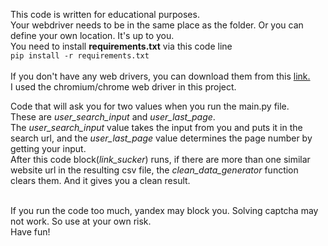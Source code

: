 This code is written for educational purposes.
<br>
Your webdriver needs to be in the same place as the folder. Or you can define your own location. It's up to you.
<br>
You need to install **requirements.txt** via this code line
<br>
`pip install -r requirements.txt`
<br>
<br>
If you don't have any web drivers, you can download them from this <a href="https://www.selenium.dev/documentation/en/webdriver/driver_requirements/">link.</a>
<br>
I used the chromium/chrome web driver in this project.
<br>

Code that will ask you for two values when you run the main.py file.
<br>
These are _user_search_input_ and _user_last_page_.
<br>
The _user_search_input_ value takes the input from you and puts it in the search url, and the _user_last_page_ value determines the page number by getting your input.
<br>
After this code block(_link_sucker_) runs, if there are more than one similar website url in the resulting csv file, the _clean_data_generator_ function clears them. And it gives you a clean result.
<br>
<br>

If you run the code too much, yandex may block you. Solving captcha may not work. So use at your own risk. 
<br>
Have fun!
